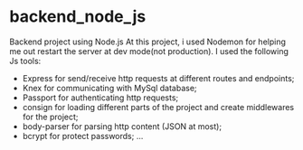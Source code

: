 # backend_node_js
Backend project using Node.js
At this project, i used Nodemon for helping me out restart the server at dev mode(not production).
I used the following Js tools:
* Express for send/receive http requests at different routes and endpoints;
* Knex for communicating with MySql database;
* Passport for authenticating http requests;
* consign for loading different parts of the project and create middlewares for the project;
* body-parser for parsing http content (JSON at most);
* bcrypt for protect passwords;
...

